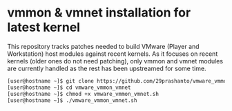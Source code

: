 # vmmon & vmnet installation for latest kernel
 
This repository tracks patches needed to build VMware (Player and Workstation) host modules against recent kernels. As it focuses on recent kernels (older ones do not need patching), only vmmon and vmnet modules are currently handled as the rest has been upstreamed for some time.

```sh
[user@hostname ~]$ git clone https://github.com/29prashanto/vmware_vmmon_vmnet.git
[user@hostname ~]$ cd vmware_vmmon_vmnet
[user@hostname ~]$ chmod +x vmware_vmmon_vmnet.sh
[user@hostname ~]$ ./vmware_vmmon_vmnet.sh
```

